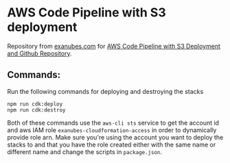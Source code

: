 # AWS Code Pipeline with S3 deployment

Repository from [exanubes.com](https://exanubes.com) for [AWS Code Pipeline with S3 Deployment and Github Repository](https://exanubes.com/blog/aws-code-pipeline-with-s3-deployment-from-github-repository).


## Commands:

Run the following commands for deploying and destroying the stacks

```
npm run cdk:deploy
npm run cdk:destroy
```


Both of these commands use the `aws-cli sts` service to get the account id and aws IAM role `exanubes-cloudformation-access` in order to dynamically provide role arn. Make sure you're using the account you want to deploy the stacks to and that you have the role created either with the same name or different name and change the scripts in `package.json`.
